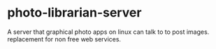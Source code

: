 photo-librarian-server
======================

A server that graphical photo apps on linux can talk to to post images. replacement for non free web services.